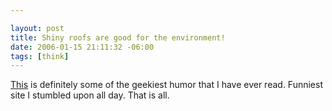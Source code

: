 ```yaml
--- 

layout: post
title: Shiny roofs are good for the environment!
date: 2006-01-15 21:11:32 -06:00
tags: [think]
---
```

<a href="http://www.fincher.org/Misc/RaiseTheAlbedo.shtml">This</a> is definitely some of the geekiest humor that I have ever read.  Funniest site I stumbled upon all day.  That is all.
